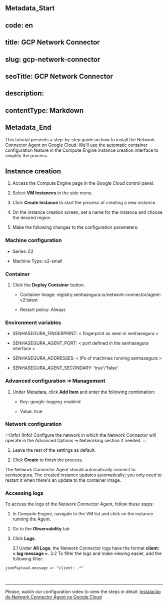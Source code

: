 ## Metadata_Start 
## code: en
## title: GCP Network Connector 
## slug: gcp-network-connector 
## seoTitle: GCP Network Connector 
## description:  
## contentType: Markdown 
## Metadata_End
This tutorial presents a step-by-step guide on how to install the Network Connector Agent on Google Cloud. We'll use the automatic container configuration feature in the Compute Engine instance creation interface to simplify the process.

## Instance creation

1. Access the Compute Engine page in the Google Cloud control panel.

1. Select **VM Instances** in the side menu.

1. Click **Create Instance** to start the process of creating a new instance.

1. On the instance creation screen, set a name for the instance and choose the desired region.

1. Make the following changes to the configuration parameters:

### Machine configuration

* Series: E2

* Machine Type: e2-small

### Container

1. Click the **Deploy Container** button.

    * Container Image: registry.senhasegura.io/network-connector/agent-v2:latest

    * Restart policy: Always

### Environment variables

* SENHASEGURA_FINGERPRINT: < fingerprint as seen in senhasegura >

* SENHASEGURA_AGENT_PORT: < port defined in the senhasegura interface >

* SENHASEGURA_ADDRESSES: < IPs of machines running senhasegura >

* SENHASEGURA_AGENT_SECONDARY: 'true'/'false'


### Advanced configuration  ➔ Management

1. Under Metadata, click **Add Item** and enter the following combination:

    * Key: google-logging-enabled

    * Value: true

### Network configuration
:::(Info) (Info)
Configure the network in which the Network Connector will operate in the Advanced Options ➔ Networking section if needed.
:::


1. Leave the rest of the settings as default.

1. Click **Create** to finish the process.

The Network Connector Agent should automatically connect to senhasegura.
The created instance updates automatically; you only need to restart it when there's an update to the container image.

### Accessing logs
To access the logs of the Network Connector Agent, follow these steps:

1. In Compute Engine, navigate to the VM list and click on the instance running the Agent.

1. Go to the **Observability** tab

1. Click **Logs**.

    3.1 Under **All Logs**, the Network Connector logs have the format **client: < log message >**.
3.2 To filter the logs and make viewing easier, add the following filter: 
```
jsonPayload.message =~ "client: .*"
```
<br>

* * *
Please, watch our configuration video to view the steps in detail:
[Instalação do Network Connector Agent no Google Cloud](https://www.youtube.com/watch?v=uPJIho2YVXY)

